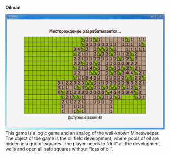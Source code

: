 **Oilman**

<img src="https://github.com/vladimirKa002/Java-applications/blob/master/Pictures/Sl%20p%20-%20analogue%20of%20Minesweeper.png" width="600" height="363" />
This game is a logic game and an analog of the well-known Minesweeper. The object of the game is the oil field development, where pools of oil are hidden in a grid of squares. The player needs to “drill” all the development wells and open all safe squares without “loss of oil”.